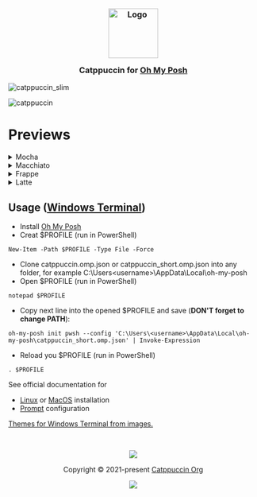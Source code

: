 <h3 align="center">
	<img src="https://raw.githubusercontent.com/catppuccin/catppuccin/main/assets/logos/exports/1544x1544_circle.png" width="100" alt="Logo"/><br/>
	<img src="https://raw.githubusercontent.com/catppuccin/catppuccin/main/assets/misc/transparent.png" height="30" width="0px"/>
	Catppuccin for <a href="https://ohmyposh.dev/">Oh My Posh</a>
	<img src="https://raw.githubusercontent.com/catppuccin/catppuccin/main/assets/misc/transparent.png" height="30" width="0px"/>
</h3>

![catppuccin_slim](https://github.com/IrwinJuice/catppuccin.omp/blob/main/assets/catppuccin_all_slim.png)

![catppuccin](https://github.com/IrwinJuice/catppuccin.omp/blob/main/assets/catppuccin_all.png)
# Previews

<details>
<summary>Mocha</summary>
<img src="https://github.com/IrwinJuice/catppuccin.omp/blob/main/assets/_catppuccin_mocha_slim.png"/>
</details>
<details>
<summary>Macchiato</summary>
<img src="https://github.com/IrwinJuice/catppuccin.omp/blob/main/assets/_catppuccin_macchiato_slim.png"/>
</details>
<details>
<summary>Frappe</summary>
<img src="https://github.com/IrwinJuice/catppuccin.omp/blob/main/assets/_catppuccin_frappe_slim.png"/>
</details>
<details>
<summary>Latte</summary>
<img src="https://github.com/IrwinJuice/catppuccin.omp/blob/main/assets/_catppuccin_latte_slim.png"/>
</details>

## Usage ([Windows Terminal](https://github.com/Microsoft/Terminal))

- Install [Oh My Posh](https://ohmyposh.dev/)
- Creat $PROFILE (run in PowerShell)
```
New-Item -Path $PROFILE -Type File -Force
```
- Clone catppuccin.omp.json or catppuccin_short.omp.json into any folder, for example C:\Users\<username>\AppData\Local\oh-my-posh
- Open $PROFILE (run in PowerShell)
```
notepad $PROFILE  
```
-  Copy next line into the opened $PROFILE and save (**DON'T forget to change PATH**):
```
oh-my-posh init pwsh --config 'C:\Users\<username>\AppData\Local\oh-my-posh\catppuccin_short.omp.json' | Invoke-Expression
```
- Reload you $PROFILE (run in PowerShell)
```
. $PROFILE
```

See official documentation for 
- [Linux](https://ohmyposh.dev/docs/installation/linux) or [MacOS](https://ohmyposh.dev/docs/installation/macos) installation
- [Prompt](https://ohmyposh.dev/docs/installation/prompt) configuration

[Themes for Windows Terminal from images.](https://github.com/catppuccin/windows-terminal)

&nbsp;

<p align="center"><img src="https://raw.githubusercontent.com/catppuccin/catppuccin/main/assets/footers/gray0_ctp_on_line.svg?sanitize=true" /></p>
<p align="center">Copyright &copy; 2021-present <a href="https://github.com/catppuccin" target="_blank">Catppuccin Org</a>
<p align="center"><a href="https://github.com/catppuccin/catppuccin/blob/main/LICENSE"><img src="https://img.shields.io/static/v1.svg?style=for-the-badge&label=License&message=MIT&logoColor=d9e0ee&colorA=363a4f&colorB=b7bdf8"/></a></p>
